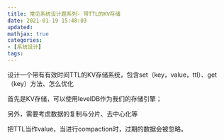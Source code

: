 ```yaml
---
title: 常见系统设计题系列- 带TTL的KV存储
date: 2021-01-19 15:48:03
updated:
mathjax: true
categories:
- [系统设计]
tags: 
---
```


设计一个带有有效时间TTL的KV存储系统，包含set（key，value，ttl）、get（key）方法、怎么优化

首先是KV存储，可以使用levelDB作为我们的存储引擎；

另外，需要考虑数据的复制与分片、去中心化等

把TTL当作value，当进行compaction时，过期的数据会被忽略。
